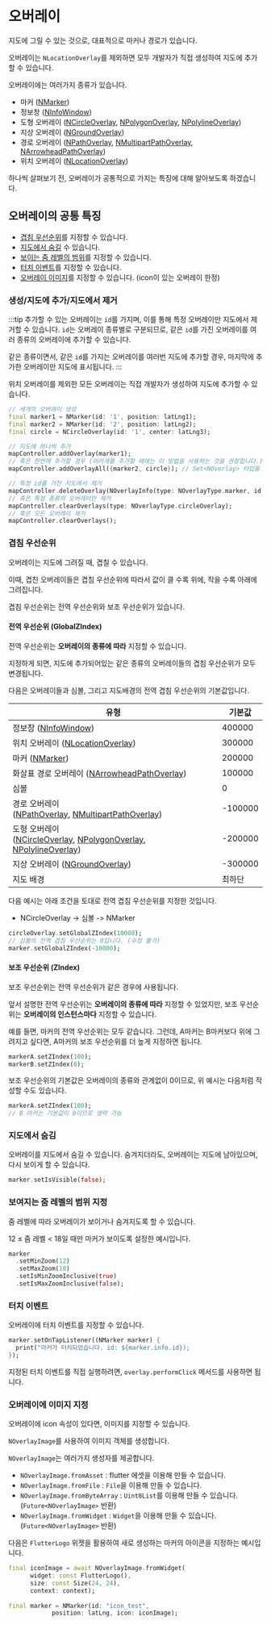 # 오버레이

지도에 그릴 수 있는 것으로, 대표적으로 마커나 경로가 있습니다.

오버레이는 `NLocationOverlay`를 제외하면 모두 개발자가 직접 생성하여 지도에 추가할 수 있습니다.

오버레이에는 여러가지 종류가 있습니다.

- 마커 ([NMarker](./marker))
- 정보창 ([NInfoWindow](./info_window))
- 도형 오버레이 ([NCircleOverlay](./shape_overlay#ncircleoverlay), [NPolygonOverlay](./shape_overlay#npolygonoverlay),
  [NPolylineOverlay](./shape_overlay#npolylineoverlay))
- 지상 오버레이 ([NGroundOverlay](./ground_overlay))
- 경로
  오버레이 ([NPathOverlay](./path_overlay#npathoverlay), [NMultipartPathOverlay](./path_overlay#nmultipartpathoverlay), [NArrowheadPathOverlay](./path_overlay#narrowheadpathoverlay))
- 위치 오버레이 ([NLocationOverlay](./location_overlay))

하나씩 살펴보기 전, 오버레이가 공통적으로 가지는 특징에 대해 알아보도록 하겠습니다.

## 오버레이의 공통 특징

- [겹침 우선순위](#겹침-우선순위)를 지정할 수 있습니다.
- [지도에서 숨길](#지도에서-숨김) 수 있습니다.
- [보이는 줌 레벨의 범위](#보여지는-줌-레벨의-범위-지정)를 지정할 수 있습니다.
- [터치 이벤트](#터치-이벤트)를 지정할 수 있습니다.
- [오버레이 이미지](#오버레이에-이미지-지정)를 지정할 수 있습니다. (icon이 있는 오버레이 한정)

### 생성/지도에 추가/지도에서 제거

:::tip
추가할 수 있는 오버레이는 `id`를 가지며, 이를 통해 특정 오버레이만 지도에서 제거할 수 있습니다.
`id`는 오버레이 종류별로 구분되므로, 같은 `id`를 가진 오버레이를 여러 종류의 오버레이에 추가할 수 있습니다.

같은 종류이면서, 같은 `id`를 가지는 오버레이를 여러번 지도에 추가할 경우, 마지막에 추가한 오버레이만 지도에 표시됩니다.
:::

위치 오버레이를 제외한 모든 오버레이는 직접 개발자가 생성하여 지도에 추가할 수 있습니다.

```dart
// 세개의 오버레이 생성
final marker1 = NMarker(id: '1', position: latLng1);
final marker2 = NMarker(id: '2', position: latLng2);
final circle = NCircleOverlay(id: '1', center: latLng3);

// 지도에 하나씩 추가
mapController.addOverlay(marker1);
// 혹은 한번에 추가할 경우 (여러개를 추가할 때에는 이 방법을 사용하는 것을 권장합니다.)
mapController.addOverlayAll({marker2, circle}); // Set<NOverlay> 타입을 인자로 받습니다.

// 특정 id를 가진 지도에서 제거
mapController.deleteOverlay(NOverlayInfo(type: NOverlayType.marker, id: '2'));
// 혹은 특정 종류의 오버레이만 제거
mapController.clearOverlays(type: NOverlayType.circleOverlay);
// 혹은 모든 오버레이 제거
mapController.clearOverlays();
```

### 겹침 우선순위

오버레이는 지도에 그려질 때, 겹칠 수 있습니다.

이때, 겹친 오버레이들은 겹침 우선순위에 따라서 값이 클 수록 위에, 작을 수록 아래에 그려집니다.

겹침 우선순위는 전역 우선순위와 보조 우선순위가 있습니다.

#### 전역 우선순위 (GlobalZIndex)

전역 우선순위는 **오버레이의 종류에 따라** 지정할 수 있습니다.

지정하게 되면, 지도에 추가되어있는 같은 종류의 오버레이들의 겹침 우선순위가 모두 변경됩니다.

다음은 오버레이들과 심볼, 그리고 지도배경의 전역 겹침 우선순위의 기본값입니다.

| 유형                                                                                                                                                                       | 기본값     |
|--------------------------------------------------------------------------------------------------------------------------------------------------------------------------|---------|
| 정보창 ([NInfoWindow](./info_window))                                                                                                                                       | 400000  |
| 위치 오버레이 ([NLocationOverlay](./location_overlay))                                                                                                                         | 300000  |
| 마커 ([NMarker](./marker))                                                                                                                                                 | 200000  |
| 화살표 경로 오버레이 ([NArrowheadPathOverlay](./path_overlay#narrowheadpathoverlay))                                                                                              | 100000  |
| 심볼                                                                                                                                                                       | 0       |
| 경로 오버레이<br/>([NPathOverlay](./path_overlay#npathoverlay), [NMultipartPathOverlay](./path_overlay#nmultipartpathoverlay))                                                 | -100000 |
| 도형 오버레이<br/>([NCircleOverlay](./shape_overlay#ncircleoverlay), [NPolygonOverlay](./shape_overlay#npolygonoverlay), [NPolylineOverlay](./shape_overlay#npolylineoverlay)) | -200000 |
| 지상 오버레이 ([NGroundOverlay](./ground_overlay))                                                                                                                             | -300000 |
| 지도 배경                                                                                                                                                                    | 최하단     |

다음 예시는 아래 조건을 토대로 전역 겹침 우선순위를 지정한 것입니다.

- NCircleOverlay -> 심볼 -> NMarker

```dart
circleOverlay.setGlobalZIndex(10000);
// 심볼의 전역 겹침 우선순위는 0입니다. (수정 불가)
marker.setGlobalZIndex(-10000);
```

#### 보조 우선순위 (ZIndex)

보조 우선순위는 전역 우선순위가 같은 경우에 사용됩니다.

앞서 설명한 전역 우선순위는 **오버레이의 종류에 따라** 지정할 수 있었지만, 보조 우선순위는 **오버레이의 인스턴스마다** 지정할 수 있습니다.

예를 들면, 마커의 전역 우선순위는 모두 같습니다. 그런데, A마커는 B마커보다 위에 그려지고 싶다면, A마커의 보조 우선순위를 더 높게 지정하면 됩니다.

```dart
markerA.setZIndex(100);
markerB.setZIndex(0);
```

보조 우선순위의 기본값은 오버레이의 종류와 관계없이 0이므로, 위 예시는 다음처럼 작성할 수도 있습니다.

```dart
markerA.setZIndex(100);
// B 마커는 기본값이 0이므로 생략 가능
```

### 지도에서 숨김

오버레이를 지도에서 숨길 수 있습니다. 숨겨지더라도, 오버레이는 지도에 남아있으며, 다시 보이게 할 수 있습니다.

```dart
marker.setIsVisible(false);
```

### 보여지는 줌 레벨의 범위 지정

줌 레벨에 따라 오버레이가 보이거나 숨겨지도록 할 수 있습니다.

12 ≤ 줌 레벨 < 18일 때만 마커가 보이도록 설정한 예시입니다.

```dart
marker
  .setMinZoom(12)
  .setMaxZoom(18)
  .setIsMinZoomInclusive(true)
  .setIsMaxZoomInclusive(false);
```

### 터치 이벤트

오버레이에 터치 이벤트를 지정할 수 있습니다.

```dart
marker.setOnTapListener((NMarker marker) {
  print("마커가 터치되었습니다. id: ${marker.info.id});
});
```

지정된 터치 이벤트를 직접 실행하려면, `overlay.performClick` 메서드를 사용하면 됩니다.

### 오버레이에 이미지 지정

오버레이에 icon 속성이 있다면, 이미지를 지정할 수 있습니다.

`NOverlayImage`를 사용하여 이미지 객체를 생성합니다.

`NOverlayImage`는 여러가지 생성자를 제공합니다.

- `NOverlayImage.fromAsset` : flutter 에셋을 이용해 만들 수 있습니다.
- `NOverlayImage.fromFile` : `File`을 이용해 만들 수 있습니다.
- `NOverlayImage.fromByteArray` : `Uint8List`를 이용해 만들 수 있습니다. (`Future<NOverlayImage>` 반환)
- `NOverlayImage.fromWidget` : `Widget`을 이용해 만들 수 있습니다. (`Future<NOverlayImage>` 반환)

다음은 `FlutterLogo` 위젯을 활용하여 새로 생성하는 마커의 아이콘을 지정하는 예시입니다.

```dart
final iconImage = await NOverlayImage.fromWidget(
      widget: const FlutterLogo(),
      size: const Size(24, 24),
      context: context);
                                
final marker = NMarker(id: "icon_test",
            position: latLng, icon: iconImage);
```

